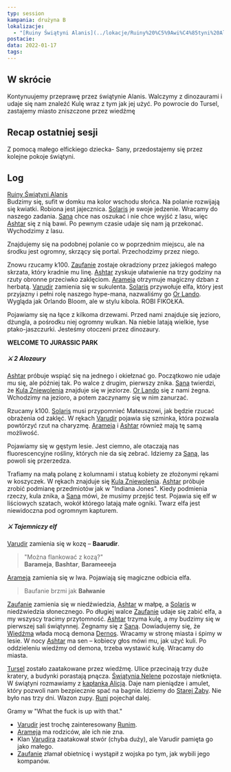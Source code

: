 ```yaml
---
typ: session
kampania: drużyna B
lokalizacje:
  - "[Ruiny Świątyni Alanis](../lokacje/Ruiny%20%C5%9Awi%C4%85tyni%20Alanis.md)"
postacie: 
data: 2022-01-17
tags: 
---
```

## W skrócie
Kontynuujemy przeprawę przez świątynie Alanis. Walczymy z dinozaurami i udaje się nam znaleźć Kulę wraz z tym jak jej użyć. Po powrocie do Tursel, zastajemy miasto zniszczone przez wiedźmę
## Recap ostatniej sesji
Z pomocą małego elfickiego dziecka- Sany, przedostajemy się przez kolejne pokoje świątyni.
## Log
[Ruiny Świątyni Alanis](../lokacje/Ruiny%20%C5%9Awi%C4%85tyni%20Alanis.md)  
Budzimy się, sufit w domku ma kolor wschodu słońca. Na polanie rozwijają się kwiatki. Robiona jest jajecznica. [Solaris](../postacie%20graczy/Solaris.md) je swoje jedzenie. Wracamy do naszego zadania. [Sana](../NPC/Sana.md) chce nas oszukać i nie chce wyjść z lasu, więc [Ashtar](../postacie%20graczy/Ashtar.md) się z nią bawi. Po pewnym czasie udaje się nam ją przekonać. Wychodzimy z lasu.

Znajdujemy się na podobnej polanie co w poprzednim miejscu, ale na środku jest ogromny, skrzący się portal. Przechodzimy przez niego.

Znowu rzucamy k100. [Zaufanie](../postacie%20graczy/Zaufanie.md) zostaje okradziony przez jakiegoś małego skrzata, który kradnie mu linę. [Ashtar](../postacie%20graczy/Ashtar.md) zyskuje ułatwienie na trzy godziny na rzuty obronne przeciwko zaklęciom. [Arameja](../postacie%20graczy/Arameja.md) otrzymuje magiczny dzban z herbatą. [Varudir](../postacie%20graczy/Varudir.md) zamienia się w sukulenta. [Solaris](../postacie%20graczy/Solaris.md) przywołuje elfa, który jest przyjazny i pełni rolę naszego hype-mana, nazwaliśmy go [Or Lando](../NPC/Or%20Lando.md). Wygląda jak Orlando Bloom, ale w stylu kibola. ROBI FIKOŁKA.

Pojawiamy się na łące z kilkoma drzewami. Przed nami znajduje się jezioro, dżungla, a pośrodku niej ogromny wulkan. Na niebie latają wielkie, łyse ptako-jaszczurki. Jesteśmy otoczeni przez dinozaury.

**WELCOME TO JURASSIC PARK**

##### ⚔ 2 Alozaury

[Ashtar](../postacie%20graczy/Ashtar.md) próbuje wspiąć się na jednego i okiełznać go. Początkowo nie udaje mu się, ale później tak. Po walce z drugim, pierwszy znika. [Sana](../NPC/Sana.md) twierdzi, że [Kula Zniewolenia](../przedmioty/Kula%20Zniewolenia.md) znajduje się w jeziorze. [Or Lando](../NPC/Or%20Lando.md) się z nami żegna. Wchodzimy na jezioro, a potem zaczynamy się w nim zanurzać.

Rzucamy k100. [Solaris](../postacie%20graczy/Solaris.md) musi przypomnieć Mateuszowi, jak będzie rzucać obrażenia od zaklęć. W rękach [Varudir](../postacie%20graczy/Varudir.md) pojawia się szminka, która pozwala powtórzyć rzut na charyzmę. [Arameja](../postacie%20graczy/Arameja.md) i [Ashtar](../postacie%20graczy/Ashtar.md) również mają tę samą możliwość.

Pojawiamy się w gęstym lesie. Jest ciemno, ale otaczają nas fluorescencyjne rośliny, których nie da się zebrać. Idziemy za [Saną](../NPC/Sana.md), las powoli się przerzedza.

Trafiamy na małą polanę z kolumnami i statuą kobiety ze złożonymi rękami w koszyczek. W rękach znajduje się [Kula Zniewolenia](../przedmioty/Kula%20Zniewolenia.md). [Ashtar](../postacie%20graczy/Ashtar.md) próbuje zrobić podmianę przedmiotów jak w "Indiana Jones". Kiedy podmienia rzeczy, kula znika, a [Sana](../NPC/Sana.md) mówi, że musimy przejść test. Pojawia się elf w liściowych szatach, wokół którego latają małe ogniki. Twarz elfa jest niewidoczna pod ogromnym kapturem.

##### ⚔ Tajemniczy elf

[Varudir](../postacie%20graczy/Varudir.md) zamienia się w kozę – **Baarudir**.

> "Można flankować z kozą?"  
> **Barameja**, **Bashtar**, **Barameeeja**

[Arameja](../postacie%20graczy/Arameja.md) zamienia się w lwa. Pojawiają się magiczne odbicia elfa.

> Baufanie brzmi jak **Bałwanie**

[Zaufanie](../postacie%20graczy/Zaufanie.md) zamienia się w niedźwiedzia, [Ashtar](../postacie%20graczy/Ashtar.md) w małpę, a [Solaris](../postacie%20graczy/Solaris.md) w niedźwiedzia słonecznego. Po długiej walce [Zaufanie](../postacie%20graczy/Zaufanie.md) udaje się zabić elfa, a my wszyscy tracimy przytomność. [Ashtar](../postacie%20graczy/Ashtar.md) trzyma kulę, a my budzimy się w pierwszej sali świątynnej. Żegnamy się z [Saną](../NPC/Sana.md). Dowiadujemy się, że [Wiedźma](../NPC/Wied%C5%BAma.md) włada mocą demona [Dernos](../bogowie/Dernos.md). Wracamy w stronę miasta i śpimy w lesie. W nocy [Ashtar](../postacie%20graczy/Ashtar.md) ma sen – kobiecy głos mówi mu, jak użyć kuli. Po oddzieleniu wiedźmy od demona, trzeba wystawić kulę. Wracamy do miasta.

[Tursel](../lokacje/Tursel.md) zostało zaatakowane przez wiedźmę. Ulice przecinają trzy duże kratery, a budynki porastają pnącza. [Świątynia Nelene](../lokacje/%C5%9Awi%C4%85tynia%20Nelene.md) pozostaje nietknięta. W świątyni rozmawiamy z [kapłanką Alicją](../NPC/kap%C5%82anka%20Alicja.md). Daje nam pieniądze i amulet, który pozwoli nam bezpiecznie spać na bagnie. Idziemy do [Starej Żaby](../lokacje/Stara%20%C5%BBaba.md). Nie było nas trzy dni. Wazon zupy. [Runi](../NPC/Runi.md) pojechał dalej.

Gramy w "What the fuck is up with that."
- [Varudir](../postacie%20graczy/Varudir.md) jest trochę zainteresowany [Runim](../NPC/Runi.md).
- [Arameja](../postacie%20graczy/Arameja.md) ma rodziców, ale ich nie zna.
- Klan [Varudira](../postacie%20graczy/Varudir.md) zaatakował stwór (chyba duży), ale Varudir pamięta go jako małego.
- [Zaufanie](../postacie%20graczy/Zaufanie.md) złamał obietnicę i wystąpił z wojska po tym, jak wybili jego kompanów.